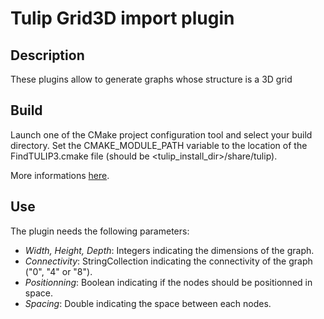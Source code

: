 # Tulip Grid3D import plugin

## Description

These plugins allow to generate graphs whose structure is a 3D grid

## Build

Launch one of the CMake project configuration tool and select your build directory. Set the CMAKE_MODULE_PATH variable to the location of the FindTULIP3.cmake file (should be &lt;tulip_install_dir&gt;/share/tulip).

More informations [here](http://tulip.labri.fr/TulipDrupal/?q=node/1481).

## Use

The plugin needs the following parameters:

 * _Width, Height, Depth_: Integers indicating the dimensions of the graph.
 * _Connectivity_: StringCollection indicating the connectivity of the graph ("0", "4" or "8").
 * _Positionning_: Boolean indicating if the nodes should be positionned in space.
 * _Spacing_: Double indicating the space between each nodes.
